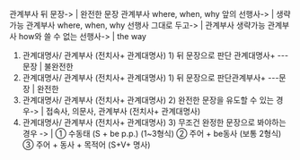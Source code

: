 관계부사 뒤 문장->	| 완전한 문장
관계부사 where, when, why 앞의 선행사->	| 생략가능
관계부사 where, when, why 선행사 그대로 두고->	| 관계부사 생략가능
관계부사 how와 쓸 수 없는 선행사->	| the way
1. 관계대명사/ 관계부사 (전치사+ 관계대명사)  1) 뒤 문장으로 판단  관계대명사+ ---문장	| 불완전한
1. 관계대명사/ 관계부사 (전치사+ 관계대명사)  1) 뒤 문장으로 판단​  관계부사+ ---문장	| 완전한
1. 관계대명사/ 관계부사 (전치사+ 관계대명사)​  2) 완전한 문장을 유도할 수 있는 경우->	| 접속사, 의문사, 관계부사 (전치사+ 관계대명사)
1. 관계대명사/ 관계부사 (전치사+ 관계대명사)​  3) 무조건 완정한 문장으로 봐야하는 경우 ->	| ① 수동태 (S + be p.p.) (1~3형식) ② 주어 + be동사 (보통 2형식) ③ 주어 + 동사 + 목적어 (S+V+ 명사)
​
